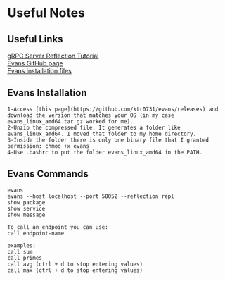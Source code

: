 # Useful Notes  

## Useful Links  

[gRPC Server Reflection Tutorial](https://github.com/grpc/grpc-java/blob/master/documentation/server-reflection-tutorial.md)  
[Evans GitHub page](https://github.com/ktr0731/evans)  
[Evans installation files](https://github.com/ktr0731/evans/releases)  

## Evans Installation  

```
1-Access [this page](https://github.com/ktr0731/evans/releases) and download the version that matches your OS (in my case evans_linux_amd64.tar.gz worked for me).
2-Unzip the compressed file. It generates a folder like evans_linux_amd64. I moved that folder to my home directory.
3-Inside the folder there is only one binary file that I granted permission: chmod +x evans
4-Use .bashrc to put the folder evans_linux_amd64 in the PATH.
```

## Evans Commands  

```
evans
evans --host localhost --port 50052 --reflection repl
show package
show service
show message

To call an endpoint you can use:
call endpoint-name

examples:
call sum
call primes
call avg (ctrl + d to stop entering values)
call max (ctrl + d to stop entering values)
```
